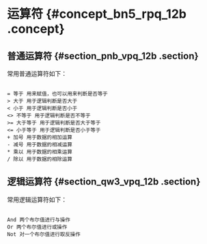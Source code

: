 # 运算符 {#concept_bn5_rpq_12b .concept}

## 普通运算符 {#section_pnb_vpq_12b .section}

常用普通运算符如下：

```

= 等于 用来赋值，也可以用来判断是否等于
> 大于 用于逻辑判断是否大于
< 小于 用于逻辑判断是否小于
<> 不等于 用于逻辑判断是否不等于
>= 大于等于 用于逻辑判断是否大于等于
<= 小于等于 用于逻辑判断是否小于等于
+ 加号 用于数据的相加运算
- 减号 用于数据的相减运算
* 乘以 用于数据的相乘运算
/ 除以 用于数据的相除运算
```

## 逻辑运算符 {#section_qw3_vpq_12b .section}

常用逻辑运算符如下：

```

And 两个布尔值进行与操作
Or 两个布尔值进行或操作
Not 对一个布尔值进行取反操作
```

